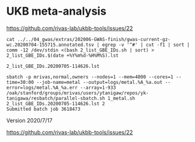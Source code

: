# UKB meta-analysis

https://github.com/rivas-lab/ukbb-tools/issues/22


```
cat ../../04_gwas/extras/202006-GWAS-finish/gwas-current-gz-wc.20200704-155715.annotated.tsv | egrep -v '^#' | cut -f1 | sort | comm -12 /dev/stdin <(bash 2_list_GBE_IDs.sh | sort) > 2_list_GBE_IDs.$(date +%Y%m%d-%H%M%S).lst
```

`2_list_GBE_IDs.20200705-114626.lst`

```
sbatch -p mrivas,normal,owners --nodes=1 --mem=4000 --cores=1 --time=30:00 --job-name=metal --output=logs/metal.%A_%a.out --error=logs/metal.%A_%a.err --array=1-933 /oak/stanford/groups/mrivas/users/ytanigaw/repos/yk-tanigawa/resbatch/parallel-sbatch.sh 1_metal.sh 2_list_GBE_IDs.20200705-114626.lst 2
Submitted batch job 3618473
```

Version 2020/7/17

https://github.com/rivas-lab/ukbb-tools/issues/22
